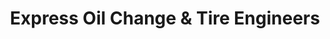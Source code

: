 ---
title: "Express Oil Change & Tire Engineers"
url: /sandy-springs/express-oil-change-and-tire-engineers/
shop: tyres
---